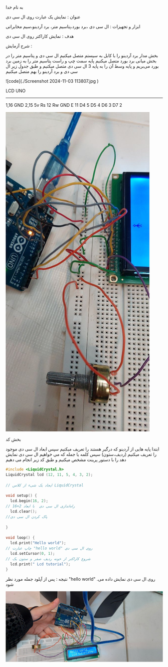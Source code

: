 به نام خدا 

عنوان : نمایش یک عبارت روی ال سی دی

ابزار و تجهیزات : ال سی دی ،برد بورد،پتاسیم متر، برد آردینو،سیم مخابراتی


هدف : نمایش کاراکتر روی ال سی دی


شرح آزمایش   :


بخش مدار
برد آردینو را با کابل به سیستم متصل میکنیم
ال سی دی و پتاسیم متر را در بخش میانی برد  بورد متصل میکنیم
پایه سمت چپ و راست پتاسیم متر را به زمین برد بورد می‌بریم و پایه وسط آن را به پایه 3 ال سی دی متصل میکنیم 
و طبق جدول زیر ال سی دی و برد آردینو را  بهم متصل میکنیم

![code](./Screenshot 2024-11-03 113807.jpg
)  

LCD       UNO
-------       --------
1,16       GND
2,15       5v
Rs          12
Rw         GND
E            11
D4          5
D5          4
D6          3
D7          2



![code](./photo_2024-11-03_03-18-23.jpg)  

بخش کد

ابتدا پایه هایی از آردینو که درگیر هستند را تعریف میکنیم
سپس ابعاد  ال سی دی موجود را تعریف میکنیم (ردیف،ستون)
سپس کلمه یا جمله که می خواهیم ال سی دی نمایش دهد را با دستور پرینت مشخص میکنیم
و طبق کد زیر انجام می دهیم

```cpp
#include <LiquidCrystal.h>
LiquidCrystal lcd (12, 11, 5, 4, 3, 2);

// ایجاد یک شیء از کلاس LiquidCrystal

void setup() {
  lcd.begin(16, 2);  
// راه‌اندازی ال سی دی  با ابعاد 2×16
  lcd.clear();
//پاک کردن ال سی دی

}

void loop() {
  lcd.print("Hello world");  
// چاپ عبارت "hello world" روی ال سی دی
  lcd.setCursor(0, 1);
// شروع کاراکتر از خونه ردیف صفر و ستون یک
  lcd.print(" Lcd tutorial");
}
```


نتیجه : پس از آپلود جمله مورد نظر "hello world" 
.روی ال سی دی نمایش داده می شود

![code](./photo_2024-11-03_03-18-16.jpg)  
